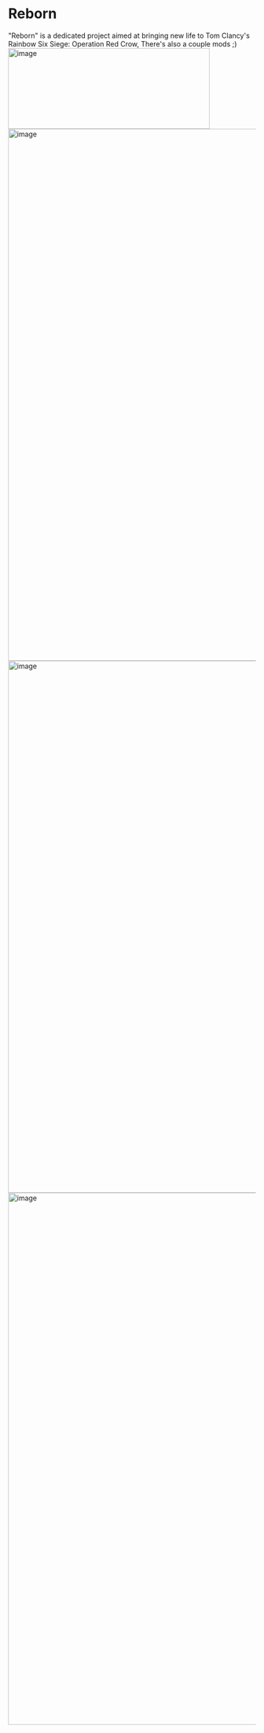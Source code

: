 # Reborn
"Reborn" is a dedicated project aimed at bringing new life to Tom Clancy's Rainbow Six Siege: Operation Red Crow, There's also a couple mods ;)
<img width="410" height="164" alt="image" src="https://github.com/user-attachments/assets/fe6f5db7-48d0-4f4a-807a-18772f81383e" />
<img width="1920" height="1080" alt="image" src="https://github.com/user-attachments/assets/186e7bd8-d0ac-4e60-869e-bb7f6d0c8ef6" />
<img width="1920" height="1080" alt="image" src="https://github.com/user-attachments/assets/5a09843b-f2f0-4b9f-8d32-eeea0230a04b" />
<img width="1920" height="1080" alt="image" src="https://github.com/user-attachments/assets/0584a310-a2f2-4ef3-9abe-ea50dc26566e" />
